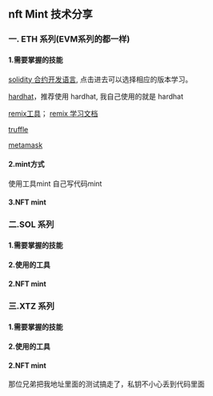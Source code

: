 ## nft Mint 技术分享

### 一. ETH 系列(EVM系列的都一样)
#### 1.需要掌握的技能

[solidity 合约开发语言](https://docs.soliditylang.org/en/v0.8.14/), 点击进去可以选择相应的版本学习。

[hardhat](https://hardhat.org/getting-started/)，推荐使用 hardhat, 我自己使用的就是 hardhat

[remix工具](http://remix.ethereum.org/)； [remix 学习文档](https://remix-ide.readthedocs.io/en/latest/)

[truffle](https://trufflesuite.com/docs/)

[metamask](https://metamask.io/)

#### 2.mint方式
使用工具mint
自己写代码mint

#### 3.NFT mint


### 二.SOL 系列
#### 1.需要掌握的技能
#### 2.使用的工具
#### 2.NFT mint

### 三.XTZ 系列
#### 1.需要掌握的技能
#### 2.使用的工具
#### 2.NFT mint


那位兄弟把我地址里面的测试搞走了，私钥不小心丢到代码里面
